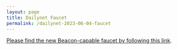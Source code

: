 ```yaml
---
layout: page
title: Dailynet Faucet
permalink: /dailynet-2023-06-04-faucet
---
```


[Please find the new Beacon-capable faucet by following this link](https://faucet.dailynet-2023-06-04.teztnets.xyz).
